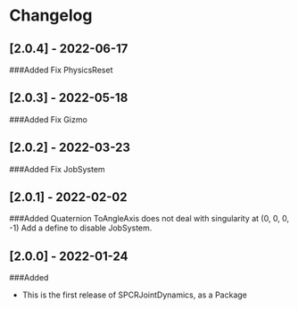 # Changelog

## [2.0.4] - 2022-06-17
###Added
Fix PhysicsReset

## [2.0.3] - 2022-05-18
###Added
Fix Gizmo

## [2.0.2] - 2022-03-23
###Added
Fix JobSystem

## [2.0.1] - 2022-02-02
###Added
Quaternion ToAngleAxis does not deal with singularity at (0, 0, 0, -1)
Add a define to disable JobSystem.

## [2.0.0] - 2022-01-24
###Added
- This is the first release of SPCRJointDynamics, as a Package
